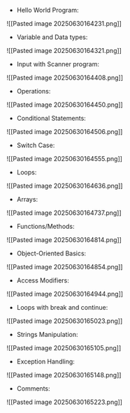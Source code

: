 - Hello World Program:

![[Pasted image 20250630164231.png]]

- Variable and Data types:

![[Pasted image 20250630164321.png]]

- Input with Scanner program:

![[Pasted image 20250630164408.png]]

- Operations:

![[Pasted image 20250630164450.png]]

- Conditional Statements:

![[Pasted image 20250630164506.png]]

- Switch Case:

![[Pasted image 20250630164555.png]]

- Loops:

![[Pasted image 20250630164636.png]]

- Arrays:

![[Pasted image 20250630164737.png]]

- Functions/Methods:

![[Pasted image 20250630164814.png]]

- Object-Oriented Basics:

![[Pasted image 20250630164854.png]]

- Access Modifiers: 

![[Pasted image 20250630164944.png]]

- Loops with break and continue:

![[Pasted image 20250630165023.png]]

- Strings Manipulation:

![[Pasted image 20250630165105.png]]

- Exception Handling:

![[Pasted image 20250630165148.png]]

- Comments:

![[Pasted image 20250630165223.png]]

